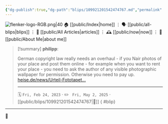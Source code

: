 ```yaml
---
{"dg-publish":true,"dg-path":"blips/109921201542474767.md","permalink":"/blips/109921201542474767/","title":"philipp on mastodon @ 2023-02-24","created":"2023-02-24T18:47:07","updated":"2025-05-02T08:50:43"}
---
```



<div class="transclusion internal-embed is-loaded"><div class="markdown-embed">




![flenker-logo-RGB.png|40](/img/user/attachments/flenker-logo-RGB.png)
🏠 [[public/Index\|home]]  ⋮ 🗣️ [[public/all-blips\|blips]] ⋮  📝 [[public/All Articles\|articles]]  ⋮ 🕰️ [[public/now\|now]] ⋮ 🪪 [[public/About Me\|about me]]


</div></div>


> [!summary] **philipp**:
>
> German copyright law really needs an overhaul - if you Nair photos of your place and post them online - for example when you want to rent your place - you need to ask the author of any visible photographic wallpaper for permission. Otherwise you need to pay up. [heise.de/news/Urteil-Fototapet…](https://www.heise.de/news/Urteil-Fototapete-in-Gaestezimmer-als-Urheberrechtsverletzung-7524441.html)
> - - -
>
> 🗓️ <code>Fri, Feb 24, 2023</code>  · ✏️ <code> Fri, May 2, 2025</code>  · [[public/blips/109921201542474767\|🔗]]
{ #blip}


- - -

 👾
